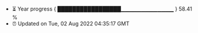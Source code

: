 - ⏳ Year progress { █████████████████▁▁▁▁▁▁▁▁▁▁▁▁▁ } 58.41 %
- ⏰ Updated on Tue, 02 Aug 2022 04:35:17 GMT


